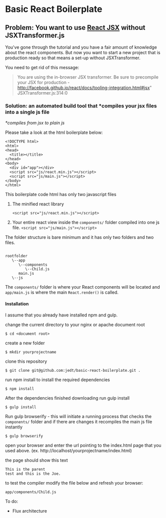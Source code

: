 Basic React Boilerplate
====================

Problem: You want to use [React JSX](http://facebook.github.io/react) without JSXTransformer.js
---------------------

You've gone through the tutorial and you have a fair amount of knowledge about the react components. But now you want to start a new project that is production ready so that means a set-up without JSXTransformer. 

You need to get rid of this message:

> You are using the in-browser JSX transformer. Be sure to precompile your JSX for production - http://facebook.github.io/react/docs/tooling-integration.html#jsx" JSXTransformer.js:314:0

### Solution: an automated build tool that *compiles your jsx files into a single js file

<i>*compiles from jsx to plain js</i>

Please take a look at the html boilerplate below:

```
<!DOCTYPE html>
<html>
<head>
  <title></title>
</head>
<body>
  <div id="app"></div>
  <script src="js/react.min.js"></script>
  <script src="js/main.js"></script>
</body>
</html>
```

This boilerplate code html has only two javascript files 

1. The minified react library 

	```<script src="js/react.min.js"></script>```
2. Your entire react view inside the ```components/``` folder compiled into one js file.
	```<script src="js/main.js"></script>```

The folder structure is bare minimum and it has only two folders and two files.

```

rootfolder
   \--app
      \--components
         \--Child.js
      main.js
   \--js

```
The ```components/``` folder is where your React components will be located and ```app/main.js``` is where the main ```React.render()``` is called.

#### Installation
I assume that you already have installed npm and gulp. 

change the current directory to your nginx or apache document root

```$ cd <document root>``` 

create a new folder

```$ mkdir yourprojectname ```

clone this repository

```$ git clone git@github.com:jedt/basic-react-boilerplate.git .```

run npm install to install the required dependencies

```$ npm install```

After the dependencies finished downloading run gulp install

```$ gulp install```

Run gulp browserify - this will initiate a running process that checks the `components/` folder and if there are changes it recompiles the main js file instantly

```$ gulp browserify```

open your browser and enter the url pointing to the index.html page that you used above. (ex. http://localhost/yourprojectname/index.html)

the page should show this text

```
This is the parent
test and this is the Joe.
```

to test the compiler modify the file below and refresh your browser:

```app/components/Child.js```

To do:
- Flux architecture
